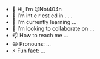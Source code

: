  - 👋 Hi, I’m @Not404n 
-  👀 I’m  int e     r     est   ed in   .     .  .     
- 🌱 I’m currently learning  ...   
- 💞️ I’m looking to collaborate on ...
- 📫 How to reach me ...
- 😄 Pronouns: ...
- ⚡ Fun fact: ...

<!---
Not404n/Not404n is a ✨ special ✨ repository because its `README.md` (this file) appears on your GitHub profile.
You can click the Preview link to take a look at your changes.
--->
